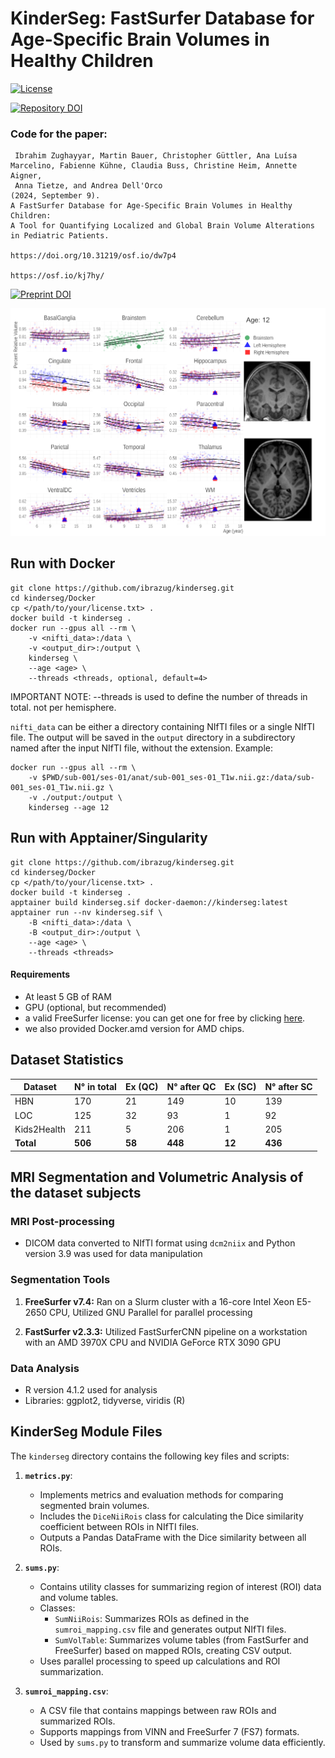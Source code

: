 # KinderSeg: FastSurfer Database for Age-Specific Brain Volumes in Healthy Children


[![License](https://img.shields.io/badge/License-MIT-blue.svg)](https://opensource.org/licenses/MIT)

[![Repository DOI](https://img.shields.io/badge/DOI-10.5281/zenodo.12773962-blue.svg)](https://doi.org/10.5281/zenodo.12773962)



### Code for the paper:
```
 Ibrahim Zughayyar, Martin Bauer, Christopher Güttler, Ana Luísa Marcelino, Fabienne Kühne, Claudia Buss, Christine Heim, Annette Aigner, 
 Anna Tietze, and Andrea Dell'Orco 
(2024, September 9).
A FastSurfer Database for Age-Specific Brain Volumes in Healthy Children:
A Tool for Quantifying Localized and Global Brain Volume Alterations in Pediatric Patients.

https://doi.org/10.31219/osf.io/dw7p4

https://osf.io/kj7hy/
```
[![Preprint DOI](https://img.shields.io/badge/DOI-10.31219/osf.io/dw7p4-blue.svg)](https://doi.org/10.31219/osf.io/dw7p4)

![Example Output](imgs/Fig5.png)

## Run with Docker 

```
git clone https://github.com/ibrazug/kinderseg.git
cd kinderseg/Docker
cp </path/to/your/license.txt> .
docker build -t kinderseg .
docker run --gpus all --rm \
    -v <nifti_data>:/data \
    -v <output_dir>:/output \
    kinderseg \
    --age <age> \
    --threads <threads, optional, default=4>
```
 IMPORTANT NOTE: --threads is used to define the number of threads in total. not per hemisphere. 


`nifti_data` can be either a directory containing NIfTI files or a single NIfTI file. The output will be saved in the `output` directory in a subdirectory named after the input NIfTI file, without the extension. Example:

```
docker run --gpus all --rm \
    -v $PWD/sub-001/ses-01/anat/sub-001_ses-01_T1w.nii.gz:/data/sub-001_ses-01_T1w.nii.gz \
    -v ./output:/output \
    kinderseg --age 12
```

## Run with Apptainer/Singularity

```
git clone https://github.com/ibrazug/kinderseg.git
cd kinderseg/Docker
cp </path/to/your/license.txt> .
docker build -t kinderseg .
apptainer build kinderseg.sif docker-daemon://kinderseg:latest 
apptainer run --nv kinderseg.sif \
    -B <nifti_data>:/data \
    -B <output_dir>:/output \
    --age <age> \
    --threads <threads>
```

#### Requirements

- At least 5 GB of RAM
- GPU (optional, but recommended)
- a valid FreeSurfer license: you can get one for free by clicking [here](https://surfer.nmr.mgh.harvard.edu/registration.html).
- we also provided Docker.amd version for AMD chips. 



## Dataset Statistics

| Dataset      | N° in total | Ex (QC) | N° after QC | Ex (SC) | N° after SC |
|--------------|-------------|---------|-------------|---------|-------------|
| HBN          | 170         | 21      | 149         | 10      | 139         |
| LOC          | 125         | 32      | 93          | 1       | 92          |
| Kids2Health  | 211         | 5       | 206         | 1       | 205         |
| **Total**    | **506**     | **58**  | **448**     | **12**  | **436**     |


## MRI Segmentation and Volumetric Analysis of the dataset subjects

### MRI Post-processing
- DICOM data converted to NIfTI format using `dcm2niix` and  Python version 3.9 was used for data manipulation

### Segmentation Tools

1. **FreeSurfer v7.4:** Ran on a Slurm cluster with a 16-core Intel Xeon E5-2650 CPU, Utilized GNU Parallel for parallel processing

2. **FastSurfer v2.3.3:** Utilized FastSurferCNN pipeline on a workstation with an AMD 3970X CPU and NVIDIA GeForce RTX 3090 GPU


### Data Analysis


- R version 4.1.2  used for analysis
- Libraries: ggplot2, tidyverse, viridis (R)



## KinderSeg Module Files

The `kinderseg` directory contains the following key files and scripts:

1. **`metrics.py`**:  
   - Implements metrics and evaluation methods for comparing segmented brain volumes.  
   - Includes the `DiceNiiRois` class for calculating the Dice similarity coefficient between ROIs in NIfTI files.  
   - Outputs a Pandas DataFrame with the Dice similarity between all ROIs.  

2. **`sums.py`**:  
   - Contains utility classes for summarizing region of interest (ROI) data and volume tables.  
   - Classes:  
     - `SumNiiRois`: Summarizes ROIs as defined in the `sumroi_mapping.csv` file and generates output NIfTI files.  
     - `SumVolTable`: Summarizes volume tables (from FastSurfer and FreeSurfer) based on mapped ROIs, creating CSV output.  
   - Uses parallel processing to speed up calculations and ROI summarization.  

3. **`sumroi_mapping.csv`**:  
   - A CSV file that contains mappings between raw ROIs and summarized ROIs.  
   - Supports mappings from VINN and FreeSurfer 7 (FS7) formats.  
   - Used by `sums.py` to transform and summarize volume data efficiently.  





